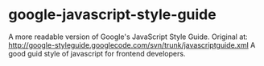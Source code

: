 # google-javascript-style-guide
A more readable version of Google's JavaScript Style Guide. Original at: http://google-styleguide.googlecode.com/svn/trunk/javascriptguide.xml
A good guid style of javascript for frontend developers. 
